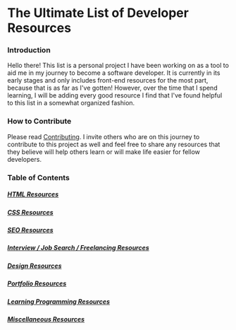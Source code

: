 # The Ultimate List of Developer Resources 

### Introduction
Hello there! This list is a personal project I have been working on as a tool to aid me in my journey to become a software developer. It is currently in its early stages and only includes front-end resources for the most part, because that is as far as I've gotten! However, over the time that I spend learning, I will be adding every good resource I find that I've found helpful to this list in a somewhat organized fashion. 


### How to Contribute
Please read [Contributing](#). 
I invite others who are on this journey to contribute to this project as well and feel free to share any resources that they believe will help others learn or will make life easier for fellow developers. 


### Table of Contents 
##### [HTML Resources](HTML.md)
##### [CSS Resources](CSS.md)
##### [SEO Resources](SEO.md)
##### [Interview / Job Search / Freelancing Resources](JOBS.md)
##### [Design Resources](DESIGN.md)
##### [Portfolio Resources](#)
##### [Learning Programming Resources](#)
##### [Miscellaneous Resources](#)
